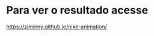 # Para ver o resultado acesse
<a href="https://ziminny.github.io/nike-animation">https://ziminny.github.io/nike-animation/</a>
